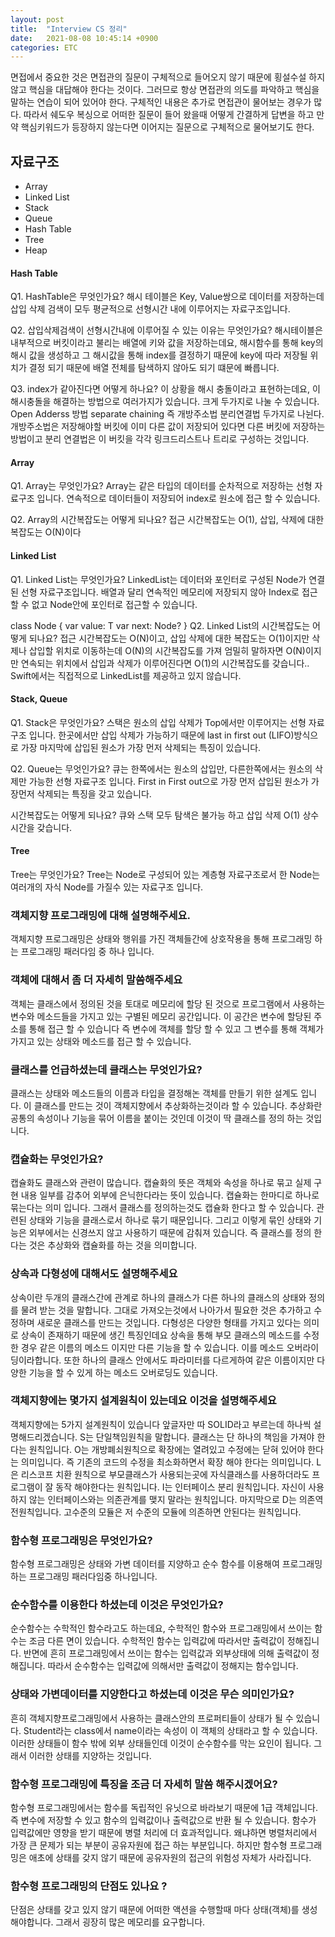 ```yaml
---
layout: post
title:  "Interview CS 정리"
date:   2021-08-08 10:45:14 +0900
categories: ETC
---
```

면접에서 중요한 것은 면접관의 질문이 구체적으로 들어오지 않기 때문에 횡설수설 하지 않고 핵심을 대답해야 한다는 것이다. 그러므로 항상 면접관의 의도를 파악하고 핵심을 말하는 연습이 되어 있어야 한다. 구체적인 내용은 추가로 면접관이 물어보는 경우가 많다. 따라서 쉐도우 복싱으로 어떠한 질문이 들어 왔을때 어떻게 간결하게 답변을 하고 만약 핵심키워드가 등장하지 않는다면 이어지는 질문으로 구체적으로 물어보기도 한다.

## 자료구조
- Array
- Linked List
- Stack
- Queue
- Hash Table
- Tree
- Heap


#### Hash Table
Q1. HashTable은 무엇인가요?
해시 테이블은 Key, Value쌍으로 데이터를 저장하는데 삽입 삭제 검색이 모두 평균적으로 선형시간 내에 이루어지는 자료구조입니다.

Q2. 삽입삭제검색이 선형시간내에 이루어질 수 있는 이유는 무엇인가요?
해시테이블은 내부적으로 버킷이라고 불리는 배열에 키와 값을 저장하는데요, 해시함수를 통해 key의 해시 값을 생성하고 그 해시값을 통해 index를 결정하기 때문에 key에 따라 저장될 위치가 결정 되기 때문에 배열 전체를 탐색하지 않아도 되기 떄문에 빠릅니다.

Q3. index가 같아진다면 어떻게 하나요?
이 상황을 해시 충돌이라고 표현하는데요, 이 해시충돌을 해결하는 방법으로 여러가지가 있습니다. 크게 두가지로 나눌 수 있습니다. Open Adderss 방법 separate chaining 즉 개방주소법 분리연결법 두가지로 나뉜다. 개방주소법은 저장해야할 버킷에 이미 다른 값이 저장되어 있다면 다른 버킷에 저장하는 방법이고 분리 연결법은 이 버킷을 각각 링크드리스트나 트리로 구성하는 것입니다.

#### Array
Q1. Array는 무엇인가요?
Array는 같은 타입의 데이터를 순차적으로 저장하는 선형 자료구조 입니다. 연속적으로 데이터들이 저장되어 index로 원소에 접근 할 수 있습니다.

Q2. Array의 시간복잡도는 어떻게 되나요?
접근 시간복잡도는 O(1), 삽입, 삭제에 대한 복잡도는 O(N)이다

#### Linked List
Q1. Linked List는 무엇인가요?
LinkedList는 데이터와 포인터로 구성된 Node가 연결된 선형 자료구조입니다. 배열과 달리 연속적인 메모리에 저장되지 않아 Index로 접근 할 수 없고 Node안에 포인터로 접근할 수 있습니다.

class Node<T> {
    var value: T
    var next: Node<T>?
}
Q2. Linked List의 시간복잡도는 어떻게 되나요?
접근 시간복잡도는 O(N)이고, 삽입 삭제에 대한 복잡도는 O(1)이지만 삭제나 삽입할 위치로 이동하는데 O(N)의 시간복잡도를 가져 엄밀히 말하자면 O(N)이지만 연속되는 위치에서 삽입과 삭제가 이루어진다면 O(1)의 시간복잡도를 갖습니다..
Swift에서는 직접적으로 LinkedList를 제공하고 있지 않습니다.

#### Stack, Queue
Q1. Stack은 무엇인가요?
스택은 원소의 삽입 삭제가 Top에서만 이루어지는 선형 자료구조 입니다. 한곳에서만 삽입 삭제가 가능하기 때문에 last in first out (LIFO)방식으로 가장 마지막에 삽입된 원소가 가장 먼저 삭제되는 특징이 있습니다.

Q2. Queue는 무엇인가요?
큐는 한쪽에서는 원소의 삽입만, 다른한쪽에서는 원소의 삭제만 가능한 선형 자료구조 입니다. First in First out으로 가장 먼저 삽입된 원소가 가장먼저 삭제되는 특징을 갖고 있습니다.

시간복잡도는 어떻게 되나요?
큐와 스택 모두 탐색은 불가능 하고 삽입 삭제 O(1) 상수시간을 갖습니다.

#### Tree
Tree는 무엇인가요?
Tree는 Node로 구성되어 있는 계층형 자료구조로서 한 Node는 여러개의 자식 Node를 가질수 있는 자료구조 입니다.

### 객체지향 프로그래밍에 대해 설명해주세요.
객체지향 프로그래밍은 상태와 행위를 가진 객체들간에 상호작용을 통해 프로그래밍 하는 프로그래밍 패러다임 중 하나 입니다.


### 객체에 대해서 좀 더 자세히 말씀해주세요
객체는 클래스에서 정의된 것을 토대로 메모리에 할당 된 것으로 프로그램에서 사용하는 변수와 메소드들을 가지고 있는 구별된 메모리 공간입니다. 이 공간은 변수에 할당된 주소를 통해 접근 할 수 있습니다 즉 변수에 객체를 할당 할 수 있고 그 변수를 통해 객체가 가지고 있는 상태와 메소드를 접근 할 수 있습니다.


### 클래스를 언급하셨는데 클래스는 무엇인가요?
클래스는 상태와 메소드들의 이름과 타입을 결정해논 객체를 만들기 위한 설계도 입니다. 이 클래스를 만드는 것이 객체지향에서 추상화하는것이라 할 수 있습니다. 추상화란 공통의 속성이나 기능을 묶어 이름을 붙이는 것인데 이것이 딱 클래스를 정의 하는 것입니다.


### 캡슐화는 무엇인가요?
캡슐화도 클래스와 관련이 많습니다. 캡슐화의 뜻은 객체와 속성을 하나로 묶고 실제 구현 내용 일부를 감추어 외부에 은닉한다라는 뜻이 있습니다. 캡슐화는 한마디로 하나로 묶는다는 의미 입니다. 그래서 클래스를 정의하는것도 캡슐화 한다고 할 수 있습니다. 관련된 상태와 기능을 클래스로서 하나로 묶기 때문입니다. 그리고 이렇게 묶인 상태와 기능은 외부에서는 신경쓰지 않고 사용하기 때문에 감춰져 있습니다. 즉 클래스를 정의 한다는 것은 추상화와 캡슐화를 하는 것을 의미합니다.


### 상속과 다형성에 대해서도 설명해주세요
상속이란 두개의 클래스간에 관계로 하나의 클래스가 다른 하나의 클래스의 상태와 정의를 물려 받는 것을 말합니다. 그대로 가져오는것에서 나아가서 필요한 것은 추가하고 수정하며 새로운 클래스를 만드는 것입니다. 다형성은 다양한 형태를 가지고 있다는 의미로 상속이 존재하기 때문에 생긴 특징인데요 상속을 통해 부모 클래스의 메소드를 수정한 경우 같은 이름의 메소드 이지만 다른 기능을 할 수 있습니다. 이를 메소드 오버라이딩이라합니다. 또한 하나의 클래스 안에서도 파라미터를 다르게하여 같은 이름이지만 다양한 기능을 할 수 있게 하는 메소드 오버로딩도 있습니다.


### 객체지향에는 몇가지 설계원칙이 있는데요 이것을 설명해주세요
객체지향에는 5가지 설계원칙이 있습니다 앞글자만 따 SOLID라고 부르는데 하나씩 설명해드리겠습니다. S는 단일책임원칙을 말합니다. 클래스는 단 하나의 책임을 가져야 한다는 원칙입니다. O는 개방폐쇠원칙으로 확장에는 열려있고 수정에는 닫혀 있어야 한다는 의미입니다. 즉 기존의 코드의 수정을 최소화하면서 확장 해야 한다는 의미입니다. L은 리스코프 치환 원칙으로 부모클래스가 사용되는곳에 자식클래스를 사용하더라도 프로그램이 잘 동작 해야한다는 원칙입니다. I는 인터페이스 분리 원칙입니다. 자신이 사용하지 않는 인터페이스와는 의존관계를 맺지 말라는 원칙입니다. 마지막으로 D는 의존역전원칙입니다. 고수준의 모듈은 저 수준의 모듈에 의존하면 안된다는 원칙입니다.

### 함수형 프로그래밍은 무엇인가요?
함수형 프로그래밍은 상태와 가변 데이터를 지양하고 순수 함수를 이용해여 프로그래밍하는 프로그래밍 패러다임중 하나입니다.


### 순수함수를 이용한다 하셨는데 이것은 무엇인가요?
순수함수는 수학적인 함수라고도 하는데요, 수학적인 함수와 프로그래밍에서 쓰이는 함수는 조금 다른 면이 있습니다. 수학적인 함수는 입력값에 따라서만 출력값이 정해집니다. 반면에 흔히 프로그래밍에서 쓰이는 함수는 입력값과 외부상태에 의해 출력값이 정해집니다. 따라서 순수함수는 입력값에 의해서만 출력값이 정해지는 함수입니다.


### 상태와 가변데이터를 지양한다고 하셨는데 이것은 무슨 의미인가요?
흔히 객체지향프로그래밍에서 사용하는 클래스안의 프로퍼티들이 상태가 될 수 있습니다. Student라는 class에서 name이라는 속성이 이 객체의 상태라고 할 수 있습니다. 이러한 상태들이 함수 밖에 외부 상태들인데 이것이 순수함수를 막는 요인이 됩니다. 그래서 이러한 상태를 지양하는 것입니다.


### 함수형 프로그래밍에 특징을 조금 더 자세히 말씀 해주시겠어요?
함수형 프로그래밍에서는 함수를 독립적인 유닛으로 바라보기 때문에 1급 객체입니다. 즉 변수에 저장할 수 있고 함수의 입력값이나 출력값으로 반환 될 수 있습니다. 함수가 입력값에만 영향을 받기 때문에 병렬 처리에 더 효과적입니다. 왜냐하면 병렬처리에서 가장 큰 문제가 되는 부분이 공유자원에 접근 하는 부분입니다. 하지만 함수형 프로그래밍은 애초에 상태를 갖지 않기 때문에 공유자원의 접근의 위험성 자체가 사라집니다.


### 함수형 프로그래밍의 단점도 있나요 ?
단점은 상태를 갖고 있지 않기 때문에 어떠한 액션을 수행할때 마다 상태(객체)를 생성해야합니다. 그래서 굉장히 많은 메모리를 요구합니다.